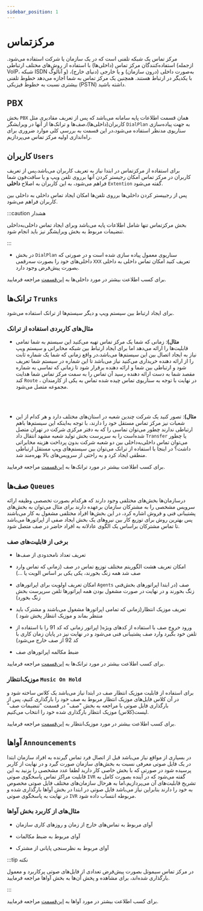 ```yaml
---
sidebar_position: 1
---
```

# مرکزتماس
مرکز تماس یک شبکه تلفنی است که در یک سازمان یا شرکت استفاده می‌‌شود. استفاده‌کنندگان مرکز تماس (داخلی‌ها) با استفاده از روش‌‌های مختلف ارتباطی 
(ازجمله VoIP، شبکه ISDN و آنالوگ) به‌صورت داخلی (درون سازمان) و یا خارجی (دنیای خارج)، با یکدیگر در ارتباط هستند. همچنین یک مركز تماس به شما اجازه
 می‌‌دهد خطوط تلفنی بیشتری نسبت به خطوط فیزیكی (PSTN) داشته باشید.

## PBX
بخش `PBX`  همان قسمت اطلاعات پایه سامانه می‌باشد که پس از تعریف مقادیری مثل کاربران(داخلی‌ها)،صف‌ها و 
ترانک‌ها از آنها در ویرایشگر `DialPlan` به جهت پیاده‌سازی سناریو‌ی مد‌نظر استفاده می‌شود،در این قسمت به بررسی کلی موارد ضروری برای راه‌اندازی اولیه مرکز تماس می‌پردازیم.

## کاربران `Users`

برای استفاده از مرکزتماس در ابتدا نیاز به تعریف کاربران می‌باشد،پس از تعریف کاربران در مرکز تماس امکان رجیستر کردن
 آنها بر‌روی تلفن ویپ و یا سافت‌فون شما فراهم می‌شود، به این کاربران به اصلاح **داخلی** `Extention` گفته می‌شود.
 
پس از رجییستر کردن داخلی‌ها برروی تلفن‌ها امکان ایجاد تماس داخلی به داخلی بین کاربران فراهم می‌شود.

:::caution هشدار

  بخش مرکزتماس تنها شامل اطلاعات پایه می‌باشد وبرای ایجاد تماس داخلی‌به‌داخلی تنضیمات مربوط به بخش ویرایشگر نیز باید انجام شود.

:::



- در بخش `DialPlan` سناریو‌ی معمول پیاده سازی شده است و در صورتی که داخلی‌های خود را بصورت سه‌رقمی `XXX` تعریف کنید امکان تماس داخلی به داخلی 
بصورت پیش‌فرض وجود دارد.




برای کسب اطلاعت بیشتر در مورد داخلی‌ها به [این‌قسمت](/docs/simotel/callcenter-docs/pbx/users) مراجعه فرمایید.


## ترانک‌ها `Trunks`

برای ایجاد ارتباط بین سیستم ویپ و دیگر سیستم‌ها از ترانک استفاده می‌شود.



### مثال‌های کاربردی استفاده از ترانک

- **مثال)**: زمانی که شما یک مرکز تماس تهیه می‌کنید این سیستم به شما تمامی قابلیت‌ها را ارائه می‌دهد اما برای ایجاد ارتباط بین شبکه مخابراتی و 
سیستم ویپ نیاز به ایجاد اتصال بین این سیستم‌ها می‌باشد،در واقع زمانی که شما یک شماره ثابت را از ارائه دهنده خریداری می‌کنید نیاز می‌باشد 
تا این شماره در سیستم شما تعریف شود و ارتباطی بین شما و ارائه دهنده برقرار شود تا زمانی که تماسی  به شماره مقصد
 شما به دست ارائه دهنده رسید آن تماس را به سمت مرکز تماس شما هدایت کند `Route` ، در نهایت با توجه به سناریوی تماس چیده شده تماس به 
 یکی از کارمندان مجموعه متصل می‌شود.
 
 <br/> <br/>
 
- **مثال)**: تصور کنید یک شرکت چندین شعبه در استان‌های مختلف دارد و هر کدام از این شعبات نیز مرکز تماس مستقل خود را دارند، با توجه به‌اینکه این 
 سیستم‌ها باهم ارتباطی ندارند چطور می‌توان تماسی را که به دفتر مرکزی شرکت در تهران متصل شده‌است را به سرپرست بخش تولید شعبه مشهد انتقال 
 داد `Transfer` یا چطور می‌توان تماس‌ داخلی‌به‌داخلی بین دو شعبه شرکت بدون پرداخت هزینه مخابراتی داشت؟ در اینجا با استفاده از ترانک می‌توان 
 بین سیستم‌های ویپ مستقل ارتباطی منطقی ایجاد کرد و به راحتی از سرویس‌های بالا بهره‌مند شد.


برای کسب اطلاعت بیشتر در مورد ترانک‌ها به [این‌قسمت](/docs/simotel/callcenter-docs/pbx/trunks) مراجعه فرمایید.




## صف‌ها `Queues`

درسازمان‌ها بخش‌های مختلفی وجود دارند که هرکدام بصورت تخصصی وظیفه ارائه سرویس مشخصی را به مشترکان سازمان برعهده دارند برای مثال می‌توان به بخش‌های پشتیبانی
 فنی و فروش اشاره کرد، در این بخش‌ها افراد مختلفی مشغول به کار می‌باشند پس بهترین روش برای توزیع کار بین نیروهای یک بخش ایجاد صفی از اپراتور‌ها  می‌باشد تا تماس مشترکان 
 براساس یک الگوی عادلانه به افراد حاضر در صف متصل شود.
 
### برخی از قابلیت‌های صف
 
 - تعریف تعداد نامحدودی از صف‌ها 

 - امکان تعریف هشت الگوریتم‌ مختلف توزیع تماس در صف (زمانی که تماس وارد صف شد همه زنگ بخورند، یکی یکی بر اساس الویت یا ...)
 - امکان تعریف اولویت برای اپراتورهای `Agents` صف (در ابتدا اپراتور‌های بخش‌فنی زنگ بخورند و در نهایت در صورت مشغول بودن همه اپراتور‌ها تلفن سرپرست بخش زنگ بخورد) 
 - تعریف موزیک انتظار(زمانی که تمامی اپراتور‌ها مشغول می‌باشند و مشترک باید منتظر بماند و موزیک انتظار پخش شود )
- ورود خروج صف با استفاده از کد‌های ویژه( اپراتور زمانی که کد 91 را با استفاده از تلفن خود بگیرد وارد صف پشتیبانی فنی می‌شود و در نهایت نیز در پایان زمان کاری با کد 92 از صف خارج می‌شود)
- ضبط مکالمه اپراتورهای صف
 
برای کسب اطلاعت بیشتر در مورد ترانک‌ها به [این‌قسمت](/docs/simotel/callcenter-docs/pbx/queues) مراجعه فرمایید.
 

 
 
### موزیک‌انتظار `Music On Hold`
برای استفاده از قابلیت موزیک انتظار صف در ابتدا نیاز می‌باشد یک کلاس ساخته شود و در آن کلاس فایل‌های موزیک انتظار مربوط به صف خود را بارگذاری کنیم، پس از بارگذاری فایل صوتی با مراجعه 
به بخش "صف" در قسمت "تنضیمات صف" لیست(کلاس) موزیک انتظار بارگذاری شده خود را انتخاب می‌کنیم.

برای کسب اطلاعت بیشتر در مورد موزیک‌انتظار به [این‌قسمت](/docs/simotel/callcenter-docs/pbx/music_on_hold) مراجعه فرمایید.

## آواها `Announcements`

در بسیاری از مواقع نیاز می‌باشد قبل از اتصال فرد تماس گیرنده به افراد سازمان ابتدا در یک فایل صوتی معرفی نسبت به بخش‌های سازمان صورت گیرد و در 
نهایت از کاربر پرسیده شود در صورتی که با بخش خاصی کار دارید لطفا عدد مشخصی را بزنید به این قابلیت مراکز تماس پاسخگوی صوتی `IVR` گفته می‌شود که در آینده
بصورت کامل به تشریح قابلیت‌های آن می‌پردازیم،اما به هرحال سازمان‌های مختلف فایل صوتی مخصوص به خود را دارند بنابراین نیاز می‌باشد فایل صوتی در ابتدا در بخش
آواها بارگذاری شده و در نهایت به پاسخگوی صوتی `IVR` مربوطه انتساب داده شود.

 
### مثال‌های از کاربرد بخش آواها

- آوای مربوط به تماس‌های خارج از زمان و روزهای کاری سازمان

- آوای مربوط به ضبط مکالمات

- آوای مربوط به نظرسنجی پایانی از مشترک
 
:::tip نکته

در مرکز تماس سیموتل بصورت پیش‌فرض تعدادی از فایل‌های صوتی پرکاربرد و معمول بارگذاری شده‌اند، برای مشاهده و پخش آن‌ها به بخش آواها مراجعه فرمایید.

:::
 
 
برای کسب اطلاعت بیشتر در مورد آوا‌ها به [این‌قسمت](/docs/simotel/callcenter-docs/pbx/announcements) مراجعه فرمایید.
 
 
 
 
 
 
 
 
 